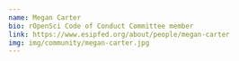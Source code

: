 ```yaml
---
name: Megan Carter
bio: rOpenSci Code of Conduct Committee member
link: https://www.esipfed.org/about/people/megan-carter
img: img/community/megan-carter.jpg
---
```

